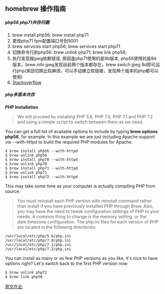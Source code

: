 ## homebrew 操作指南

##### php56 php71共存问题

1. brew install php56; brew install php71 
2. 更改php71 fpm配置端口号到9001
3. brew services start php56; brew services start php71
4. 切换命令行到php56: brew unlink php71; brew link php56;
5. 执行发现报jpeg依赖错误, 原因是php71使用的是9b版本, php56使用的是8d版本，brew info jpeg发现目前两个版本都存在，brew switch jpeg 8d即可运行php(来回切换比较麻烦，可以手动建立软链接，发现两个版本的php都可以使用)
6. [Stackoverflow](https://stackoverflow.com/questions/32703296/dyld-library-not-loaded-usr-local-lib-libjpeg-8-dylib-homebrew-php)



##### php多版本共存
**PHP Installation**
> We will proceed by installing PHP 5.6, PHP 7.0, PHP 7.1 and PHP 7.2 and using a simple script to switch between them as we need.

You can get a full list of available options to include by typing **brew options php56**, for example. In this example we are just including Apache support via --with-httpd to build the required PHP modules for Apache.
```
$ brew install php56 --with-httpd
$ brew unlink php56
$ brew install php70 --with-httpd
$ brew unlink php70
$ brew install php71 --with-httpd
$ brew unlink php71
$ brew install php72 --with-httpd
```
This may take some time as your computer is actually compiling PHP from source.

> You must reinstall each PHP version with reinstall command rather than install if you have previously installed PHP through Brew.
Also, you may have the need to tweak configuration settings of PHP to your needs. A common thing to change is the memory setting, or the date.timezone configuration. The php.ini files for each version of PHP are located in the following directories:

```
/usr/local/etc/php/5.6/php.ini
/usr/local/etc/php/7.0/php.ini
/usr/local/etc/php/7.1/php.ini
/usr/local/etc/php/7.2/php.ini
```
You can install as many or as few PHP versions as you like, it's nice to have options right?
Let's switch back to the first PHP version now:

```
$ brew unlink php72
$ brew link php56
```

[原文在此](https://getgrav.org/blog/macos-sierra-apache-multiple-php-versions)